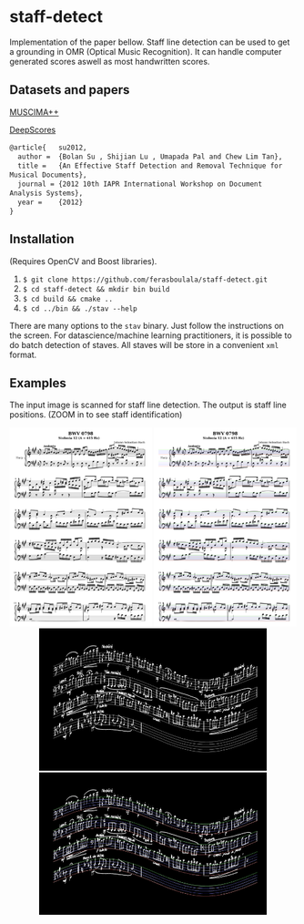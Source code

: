 # staff-detect
Implementation of the paper bellow. Staff line detection can be used to get a grounding in OMR (Optical Music Recognition). It can handle computer generated scores aswell as most handwritten scores.

## Datasets and papers
[MUSCIMA++](https://ufal.mff.cuni.cz/muscima)

[DeepScores](https://tuggeluk.github.io/deepscores/)

```
@article{   su2012,
  author =  {Bolan Su , Shijian Lu , Umapada Pal and Chew Lim Tan},
  title =   {An Effective Staff Detection and Removal Technique for Musical Documents},
  journal = {2012 10th IAPR International Workshop on Document Analysis Systems},
  year =    {2012}
}
```

## Installation
(Requires OpenCV and Boost libraries).

1. `$ git clone https://github.com/ferasboulala/staff-detect.git`
2. `$ cd staff-detect && mkdir bin build `
3. `$ cd build && cmake ..`
4. `$ cd ../bin && ./stav --help`

There are many options to the `stav` binary. Just follow the instructions on the screen. For datascience/machine learning practitioners, it is possible to do batch detection of staves. All staves will be store in a convenient `xml` format. 

## Examples
The input image is scanned for staff line detection. The output is staff line positions. (ZOOM in to see staff identification)

<p align="center">  
<img src=pictures/computer_generated.png width="250" height="350">  
<img src=pictures/staff_computer_generated.png width="250" height="350">  
<img src=pictures/handwritten.png width="400" height="250">  
<img src=pictures/staff_handwritten.png width="400" height="250">  
</p>